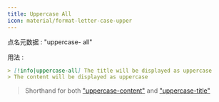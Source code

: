 ```yaml
---
title: Uppercase All
icon: material/format-letter-case-upper
---
```


点名元数据 : "uppercase- all"

用法 :
```md
> [!info|uppercase-all] The title will be displayed as uppercase
> The content will be displayed as uppercase
```
> Shorthand for both ["uppercase-content"](。/content-styling/page-4.md) and ["uppercase-title"](。/title-styling/page-14.md)